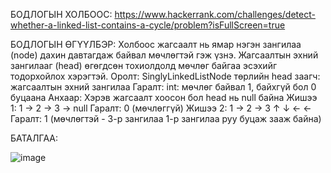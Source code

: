 БОДЛОГЫН ХОЛБООС: https://www.hackerrank.com/challenges/detect-whether-a-linked-list-contains-a-cycle/problem?isFullScreen=true

БОДЛОГЫН ӨГҮҮЛБЭР: Холбоос жагсаалт нь ямар нэгэн зангилаа (node) дахин давтагдаж байвал мөчлөгтэй гэж үзнэ.
Жагсаалтын эхний зангилааг (head) өгөгдсөн тохиолдолд мөчлөг байгаа эсэхийг тодорхойлох хэрэгтэй.
Оролт:
SinglyLinkedListNode төрлийн head заагч: жагсаалтын эхний зангилаа
Гаралт:
int: мөчлөг байвал 1, байхгүй бол 0 буцаана
Анхаар: Хэрэв жагсаалт хоосон бол head нь null байна
Жишээ 1:
1 → 2 → 3 → null
Гаралт: 0 (мөчлөггүй)
Жишээ 2:
1 → 2 → 3
     ↑   ↓
     ← ← 
Гаралт: 1 (мөчлөгтэй - 3-р зангилаа 1-р зангилаа руу буцаж зааж байна)


БАТАЛГАА:

 ![image](https://github.com/user-attachments/assets/83dff3ba-51db-4bb0-b288-b0b1319b8d37)
